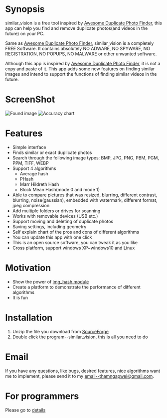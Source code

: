 # Synopsis

similar_vision is a free tool inspired by [Awesome Duplicate Photo Finder](http://www.duplicate-finder.com/photo.html), 
this app can help you find and remove duplicate photos(and videos in the future) on your PC. 

Same as [Awesome Duplicate Photo Finder](http://www.duplicate-finder.com/photo.html), similar_vision is a completely FREE Software. It contains absolutely 
NO ADWARE, NO SPYWARE, NO REGISTRATION, NO POPUPS, NO MALWARE or other unwanted software.

Although this app is inspired by [Awesome Duplicate Photo Finder](http://www.duplicate-finder.com/photo.html), it is not a 
copy and paste of it. This app adds some new features on finding similar images and intend to support the functions of 
finding similar videos in the future.

# ScreenShot

![Found image](https://a.fsdn.com/con/app/proj/similar-vision/screenshots/similar_00.JPG)
![Accuracy chart](https://a.fsdn.com/con/app/proj/similar-vision/screenshots/similar_03.JPG)

# Features
- Simple interface
- Finds similar or exact duplicate photos
- Search through the following image types: BMP, JPG, PNG, PBM, PGM, PPM, TIFF, WEBP
- Support 4 algorithms
    - Average hash
	- PHash
	- Marr Hildreth Hash
	- Block Mean Hash(mode 0 and mode 1)
- Able to compare pictures that was resized, blurring, different contrast, 
blurring, noise(gaussian), embedded with watermark, different format, jpeg compression 
- Add multiple folders or drives for scanning 
- Works with removable devices (USB etc.)
- Support moving and deleting of duplicate photos
- Saving settings, including geometry
- Self explain chart of the pros and cons of different algorithms
- You can update this app with one click
- This is an open source software, you can tweak it as you like
- Cross platform, support windows XP~windows10 and Linux

# Motivation

- Show the power of [img_hash module](https://github.com/stereomatchingkiss/opencv_contrib/tree/img_hash/modules/img_hash)
- Create a platform to demonstrate the performance of different algorithms
- It is fun

# Installation

1. Unzip the file you download from [SourceForge](https://sourceforge.net/projects/similar-vision/files/?source=navbar)
2. Double click the program--similar_vision, this is all you need to do

# Email

If you have any questions, like bugs, desired features, nice algorithms want me to 
implement, please send it to my email--thamngapwei@gmail.com.

# For programmers

Please go to [details](https://github.com/stereomatchingkiss/similar_vision/blob/master/DETAILS.md)
